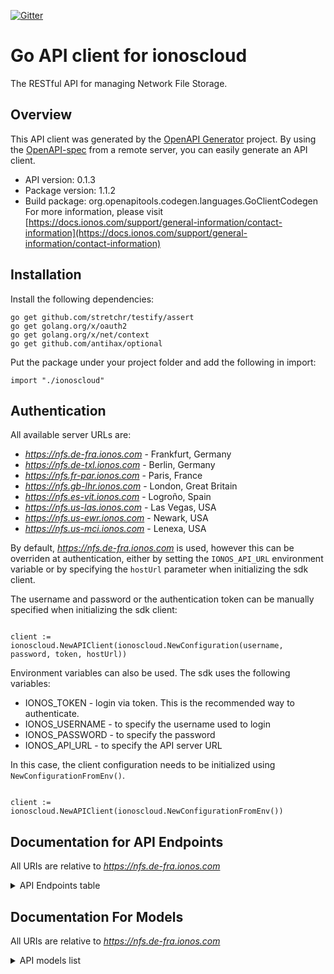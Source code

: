 [![Gitter](https://img.shields.io/gitter/room/ionos-cloud/sdk-general)](https://gitter.im/ionos-cloud/sdk-general)

# Go API client for ionoscloud

The RESTful API for managing Network File Storage.


## Overview
This API client was generated by the [OpenAPI Generator](https://openapi-generator.tech) project.  By using the [OpenAPI-spec](https://www.openapis.org/) from a remote server, you can easily generate an API client.

- API version: 0.1.3
- Package version: 1.1.2
- Build package: org.openapitools.codegen.languages.GoClientCodegen
For more information, please visit [https://docs.ionos.com/support/general-information/contact-information](https://docs.ionos.com/support/general-information/contact-information)

## Installation

Install the following dependencies:

```shell
go get github.com/stretchr/testify/assert
go get golang.org/x/oauth2
go get golang.org/x/net/context
go get github.com/antihax/optional
```

Put the package under your project folder and add the following in import:

```golang
import "./ionoscloud"
```

## Authentication

All available server URLs are:

- *https://nfs.de-fra.ionos.com* - Frankfurt, Germany
- *https://nfs.de-txl.ionos.com* - Berlin, Germany
- *https://nfs.fr-par.ionos.com* - Paris, France
- *https://nfs.gb-lhr.ionos.com* - London, Great Britain
- *https://nfs.es-vit.ionos.com* - Logroño, Spain
- *https://nfs.us-las.ionos.com* - Las Vegas, USA
- *https://nfs.us-ewr.ionos.com* - Newark, USA
- *https://nfs.us-mci.ionos.com* - Lenexa, USA

By default, *https://nfs.de-fra.ionos.com* is used, however this can be overriden at authentication, either
by setting the `IONOS_API_URL` environment variable or by specifying the `hostUrl` parameter when
initializing the sdk client.

The username and password or the authentication token can be manually specified when initializing
the sdk client:

```golang

client := ionoscloud.NewAPIClient(ionoscloud.NewConfiguration(username, password, token, hostUrl))

```

Environment variables can also be used. The sdk uses the following variables:
- IONOS_TOKEN    - login via token. This is the recommended way to authenticate.
- IONOS_USERNAME - to specify the username used to login
- IONOS_PASSWORD - to specify the password
- IONOS_API_URL  - to specify the API server URL

In this case, the client configuration needs to be initialized using `NewConfigurationFromEnv()`.

```golang

client := ionoscloud.NewAPIClient(ionoscloud.NewConfigurationFromEnv())

```


## Documentation for API Endpoints

All URIs are relative to *https://nfs.de-fra.ionos.com*
<details >
    <summary title="Click to toggle">API Endpoints table</summary>


| Class | Method | HTTP request | Description |
| ------------- | ------------- | ------------- | ------------- |
| ClustersApi | [**ClustersDelete**](docs/api/ClustersApi.md#ClustersDelete) | **Delete** /clusters/{clusterId} | Delete Cluster |
| ClustersApi | [**ClustersFindById**](docs/api/ClustersApi.md#ClustersFindById) | **Get** /clusters/{clusterId} | Retrieve Cluster |
| ClustersApi | [**ClustersGet**](docs/api/ClustersApi.md#ClustersGet) | **Get** /clusters | Retrieve Clusters |
| ClustersApi | [**ClustersPost**](docs/api/ClustersApi.md#ClustersPost) | **Post** /clusters | Create Cluster |
| ClustersApi | [**ClustersPut**](docs/api/ClustersApi.md#ClustersPut) | **Put** /clusters/{clusterId} | Ensure Cluster |
| SharesApi | [**ClustersSharesDelete**](docs/api/SharesApi.md#ClustersSharesDelete) | **Delete** /clusters/{clusterId}/shares/{shareId} | Delete Share |
| SharesApi | [**ClustersSharesFindById**](docs/api/SharesApi.md#ClustersSharesFindById) | **Get** /clusters/{clusterId}/shares/{shareId} | Retrieve Share |
| SharesApi | [**ClustersSharesGet**](docs/api/SharesApi.md#ClustersSharesGet) | **Get** /clusters/{clusterId}/shares | Retrieve Shares |
| SharesApi | [**ClustersSharesPost**](docs/api/SharesApi.md#ClustersSharesPost) | **Post** /clusters/{clusterId}/shares | Create Share |
| SharesApi | [**ClustersSharesPut**](docs/api/SharesApi.md#ClustersSharesPut) | **Put** /clusters/{clusterId}/shares/{shareId} | Ensure Share |

</details>

## Documentation For Models

All URIs are relative to *https://nfs.de-fra.ionos.com*
<details >
<summary title="Click to toggle">API models list</summary>

 - [Cluster](docs/models/Cluster)
 - [ClusterConnections](docs/models/ClusterConnections)
 - [ClusterCreate](docs/models/ClusterCreate)
 - [ClusterEnsure](docs/models/ClusterEnsure)
 - [ClusterNfs](docs/models/ClusterNfs)
 - [ClusterRead](docs/models/ClusterRead)
 - [ClusterReadList](docs/models/ClusterReadList)
 - [ClusterReadListAllOf](docs/models/ClusterReadListAllOf)
 - [Error](docs/models/Error)
 - [ErrorMessages](docs/models/ErrorMessages)
 - [Links](docs/models/Links)
 - [Metadata](docs/models/Metadata)
 - [MetadataWithPath](docs/models/MetadataWithPath)
 - [MetadataWithPathAllOf](docs/models/MetadataWithPathAllOf)
 - [MetadataWithStatus](docs/models/MetadataWithStatus)
 - [MetadataWithStatusAllOf](docs/models/MetadataWithStatusAllOf)
 - [Pagination](docs/models/Pagination)
 - [Share](docs/models/Share)
 - [ShareClientGroups](docs/models/ShareClientGroups)
 - [ShareClientGroupsNfs](docs/models/ShareClientGroupsNfs)
 - [ShareCreate](docs/models/ShareCreate)
 - [ShareEnsure](docs/models/ShareEnsure)
 - [ShareRead](docs/models/ShareRead)
 - [ShareReadList](docs/models/ShareReadList)
 - [ShareReadListAllOf](docs/models/ShareReadListAllOf)


[[Back to API list]](#documentation-for-api-endpoints) [[Back to Model list]](#documentation-for-models)

</details>
